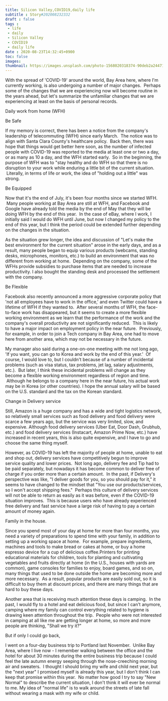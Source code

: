 ```yaml
---
title: Silicon Valley,COVID19,daily life
subtitle : Story#202008232332
draft : false
tags :
 - life
 - daily
 - Silicon Valley 
 - COVID19 
 - daily life
date : 2020-08-23T14:32:45+0900
toc: false
images: 
thumbnail: https://images.unsplash.com/photo-1568020318374-90deb2a24471?ixlib=rb-1.2.1&q=80&fm=jpg&crop=entropy&cs=tinysrgb&w=1080&fit=max&ixid=eyJhcHBfaWQiOjE1NTU0OX0
---
```


With the spread of 'COVID-19' around the world, Bay Area here, where I'm currently working, is also undergoing a number of major changes.  Perhaps some of the changes that we are experiencing now will become routine in the years ahead, but let's summarize the unfamiliar changes that we are experiencing at least on the basis of personal records.  

Daily work from home (WFH)  

Be Safe  

If my memory is correct, there has been a notice from the company's leadership of telecommuting (WFH) since early March.  The notice was to align with Santa Clara County's healthcare policy.  Back then, there was hope that things would get better here soon, as the number of infected people with COVID-19 was reported to the media at least one or two a day, or as many as 10 a day, and the WFH started early.  So in the beginning, the purpose of WFH was to "stay healthy and do WFH so that there is no disruption to your work while enduring a little bit of the current situation.  Literally, in terms of life or work, the idea of "holding out a little" was strong.  

Be Equipped  

Now that it's the end of July, it's been four months since we started WFH.  Many people working at Bay Area are still at WFH, and Facebook and Google have already told the media by the end of May that they will be doing WFH by the end of this year.  In the case of eBay, where I work, I initially said I would do WFH until June, but now I changed my policy to the end of this year, but I think the period could be extended further depending on the changes in the situation.  

As the situation grew longer, the idea and discussion of "Let's make the best environment for the current situation" arose in the early days, and as a result, many people began to equip various products (webcams, standing desks, microphones, monitors, etc.) to build an environment that was no different from working at home.  Depending on the company, some of the WFHs provide subsidies to purchase items that are needed to increase productivity. I also bought the standing desk and processed the settlement with the company.  

Be Flexible  

Facebook also recently announced a more aggressive corporate policy that 'not all employees have to work in the office,' and even Twitter could have a lifetime of WFH if they wanted to.  After several months of WFH, the face-to-face work has disappeared, but it seems to create a more flexible working environment as we learn that the performance of the work and the company's overall productivity are not significantly reduced.  This is likely to have a major impact on employment policy in the near future.  Previously, for example, in order to join a Tech company in Bay Area, one had to move here from another area, which may not be necessary in the future.  

My manager also said during a one-on-one meeting with me not long ago, 'If you want, you can go to Korea and work by the end of this year.'  Of course, I would love to, but I couldn't because of a number of incidental problems (such as visa status, tax problems, jet lag, salary adjustments, etc.).  But later, I think these incidental problems will change as they become a flexible working environment regardless of region and time.  Although he belongs to a company here in the near future, his actual work may be in Korea (or other countries). I hope the annual salary will be based on the U.S. standard and the tax on the Korean standard.  

Change in Delivery service  

  

Still, Amazon is a huge company and has a wide and tight logistics network, so relatively small services such as food delivery and food delivery were scarce a few years ago, but the service was very limited, slow, and expensive. Although food delivery services (Uber Eat, Door Dash, Grubhub, etc.) and food delivery services (Instacart, Amazon Prime Now, etc.) have increased in recent years, this is also quite expensive, and I have to go and choose the same thing myself.  

However, as COVID-19 has left the majority of people at home, unable to eat and shop out, delivery services have competitively begun to improve service quality and lower prices.  Not long ago, delivery fee and Tip had to be paid separately, but nowadays it has become common to deliver free of charge if you order more than a certain amount.  In the past, if Delivery's perspective was like, "I deliver goods for you, so you should pay for it," it seems to have changed to the mindset that "You use our products/services, so I won't accept shipping fees."  Perhaps this culture of delivery services will not be able to return as easily as it was before, even if the COVID-19 situation improves.  This is because users who have already experienced free delivery and fast service have a large risk of having to pay a certain amount of money again.  

Family in the house.  

Since you spend most of your day at home for more than four months, you need a variety of preparations to spend time with your family, in addition to setting up a working space at home.  For example, prepare ingredients, machines and tools to make bread or cakes at home, or buy a home espresso device for a cup of delicious coffee.Printers for printing educational materials for children, tools for planting and cultivating vegetables and fruits directly at home (in the U.S., houses with yards are common), game consoles for families to enjoy, board games, and so on, many things that used to be done outside the home are becoming more and more necessary.  As a result, popular products are easily sold out, so it is difficult to buy them at discount prices, and there are many things that are hard to buy these days.  

Another area that is receiving much attention these days is camping.  In the past, I would fly to a hotel and eat delicious food, but since I can't anymore, camping where my family can control everything related to hygiene is drawing keen attention throughout the trip.  People who were not interested in camping at all like me are getting longer at home, so more and more people are thinking, "Shall we try it?"  

But if only I could go back,  

I went on a four-day business trip to Portland last November.  Unlike Bay Area, where I live now - I remember walking between the office and the hotel for about 30 minutes during the entire business trip because I could feel the late autumn energy seeping through the nose-creeching morning air and sweaters.  I thought I should bring my wife and child next year, but the "next year" I promised myself is already this year, but I don't think I can keep that promise within this year.  No matter how good I try to say "New Normal" to describe the current situation, I don't think it will ever be normal to me. My idea of "normal life" is to walk around the streets of late fall without wearing a mask with my wife or child.  

 

